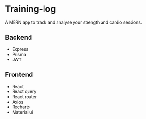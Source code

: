 # Training-log
A MERN app to track and analyse your strength and cardio sessions.

## Backend
<ul>
  <li>
    Express
  </li>
  <li>
    Prisma
  </li>
  <li>
    JWT
  </li>
</ul>

## Frontend
<ul>
  <li>
    React
  </li>
  <li>
    React query
  </li>
  <li>
    React router
  </li>
  <li>
    Axios
  </li>
   <li>
    Recharts
  </li>
    <li>
    Material ui
  </li>
</ul>
